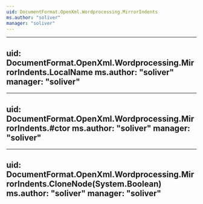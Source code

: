 ```yaml
---
uid: DocumentFormat.OpenXml.Wordprocessing.MirrorIndents
ms.author: "soliver"
manager: "soliver"
---
```


---
uid: DocumentFormat.OpenXml.Wordprocessing.MirrorIndents.LocalName
ms.author: "soliver"
manager: "soliver"
---

---
uid: DocumentFormat.OpenXml.Wordprocessing.MirrorIndents.#ctor
ms.author: "soliver"
manager: "soliver"
---

---
uid: DocumentFormat.OpenXml.Wordprocessing.MirrorIndents.CloneNode(System.Boolean)
ms.author: "soliver"
manager: "soliver"
---
